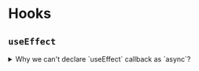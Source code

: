 # Hooks

## `useEffect`

<details>
  <summary>Why we can't declare `useEffect` callback as `async`?</summary>
  <br/>

  React expects that the return value from `useEffect` callback will be a cleanup function. Since all async functions return a `Promise` automatically, React would see that `Promise` instead, and that would prevent React from actually cleaning up correctly.

</details>